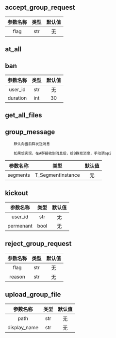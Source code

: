 ## accept_group_request

|参数名称|类型|默认值|
|:---:|:---:|:---:|
|flag|str|无|
## at_all

## ban

|参数名称|类型|默认值|
|:---:|:---:|:---:|
|user_id|str|无|
|duration|int|30|
## get_all_files

## group_message



        默认向当前群发送消息

        如果想实现，在A群接收到消息后，给B群发消息，手动调api
        
|参数名称|类型|默认值|
|:---:|:---:|:---:|
|segments|T_SegmentInstance|无|
## kickout

|参数名称|类型|默认值|
|:---:|:---:|:---:|
|user_id|str|无|
|permenant|bool|无|
## reject_group_request

|参数名称|类型|默认值|
|:---:|:---:|:---:|
|flag|str|无|
|reason|str|无|
## upload_group_file

|参数名称|类型|默认值|
|:---:|:---:|:---:|
|path|str|无|
|display_name|str|无|
